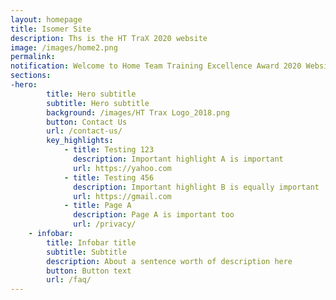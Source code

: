 ```yaml
---
layout: homepage
title: Isomer Site
description: Ths is the HT TraX 2020 website
image: /images/home2.png
permalink: 
notification: Welcome to Home Team Training Excellence Award 2020 Website ! 
sections:
-hero: 
        title: Hero subtitle
        subtitle: Hero subtitle
        background: /images/HT Trax Logo_2018.png
        button: Contact Us
        url: /contact-us/
        key_highlights:
            - title: Testing 123
              description: Important highlight A is important
              url: https://yahoo.com
            - title: Testing 456
              description: Important highlight B is equally important
              url: https://gmail.com
            - title: Page A
              description: Page A is important too
              url: /privacy/
    - infobar:
        title: Infobar title
        subtitle: Subtitle
        description: About a sentence worth of description here
        button: Button text
        url: /faq/
---
```

